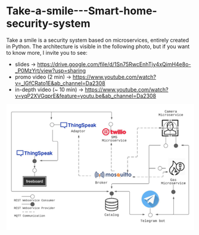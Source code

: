 # Take-a-smile---Smart-home-security-system

Take a smile is a security system based on microservices, entirely created in Python.
The architecture is visible in the following photo, but if you want to know more, I invite you to see:

- slides -> https://drive.google.com/file/d/1Sn75RwcEnhTjy4xQimH4e8o-_P0MzYrt/view?usp=sharing
- promo video (2 min) -> https://www.youtube.com/watch?v=_lGfCRato1E&ab_channel=Da2308
- in-depth video (~ 10 min) -> https://www.youtube.com/watch?v=yqP2XVGqprE&feature=youtu.be&ab_channel=Da2308

![Alt text](Images/TAS_architecture.jpg?raw=true "Initial view")
